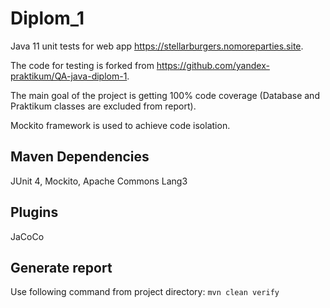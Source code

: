 # Diplom_1
Java 11 unit tests for web app https://stellarburgers.nomoreparties.site.

The code for testing is forked from https://github.com/yandex-praktikum/QA-java-diplom-1.

The main goal of the project is getting 100% code coverage (Database and Praktikum classes are excluded from report).

Mockito framework is used to achieve code isolation.

## Maven Dependencies
JUnit 4, Mockito, Apache Commons Lang3

## Plugins
JaCoCo

## Generate report
Use following command from project directory:
`mvn clean verify`